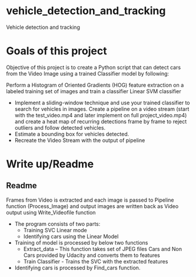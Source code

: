 # vehicle_detection_and_tracking
Vehicle detection and tracking
# Goals of this project
Objective of this project is to create a Python script that can detect cars from the Video Image using a trained Classifier model by following:

Perform a Histogram of Oriented Gradients (HOG) feature extraction on a labeled training set of images and train a classifier Linear SVM classifier
*  Implement a sliding-window technique and use your trained classifier to search for vehicles in images. Create a pipeline on a video stream (start with the test_video.mp4 and later implement on full project_video.mp4) and create a heat map of recurring detections frame by frame to reject outliers and follow detected vehicles.
*  Estimate a bounding box for vehicles detected.
*  Recreate the Video Stream with the output of pipeline

# Write up/Readme
## Readme

Frames from Video is extracted and each image is passed to Pipeline function (Process_Image) and output images are written back as Video output using Write_Videofile function
* The program consists of two parts:
  * Training SVC Linear mode
  * Identifying cars using the Linear Model
* Training of model is processed by below two functions
  * Extract_data – This function takes set of JPEG files Cars and Non Cars provided by Udacity and converts them to features
  * Train Classifier - Trains the SVC with the extracted features
* Identifying cars is processed by Find_cars function.
